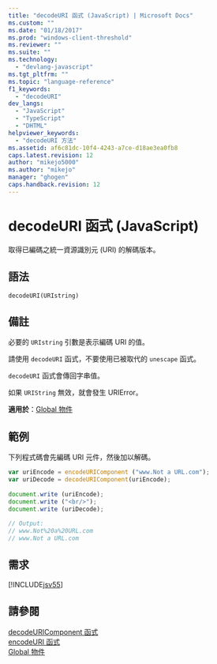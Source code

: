 ```yaml
---
title: "decodeURI 函式 (JavaScript) | Microsoft Docs"
ms.custom: ""
ms.date: "01/18/2017"
ms.prod: "windows-client-threshold"
ms.reviewer: ""
ms.suite: ""
ms.technology: 
  - "devlang-javascript"
ms.tgt_pltfrm: ""
ms.topic: "language-reference"
f1_keywords: 
  - "decodeURI"
dev_langs: 
  - "JavaScript"
  - "TypeScript"
  - "DHTML"
helpviewer_keywords: 
  - "decodeURI 方法"
ms.assetid: af6c81dc-10f4-4243-a7ce-d18ae3ea0fb8
caps.latest.revision: 12
author: "mikejo5000"
ms.author: "mikejo"
manager: "ghogen"
caps.handback.revision: 12
---
```

# decodeURI 函式 (JavaScript)
取得已編碼之統一資源識別元 \(URI\) 的解碼版本。  
  
## 語法  
  
```  
decodeURI(URIstring)  
```  
  
## 備註  
 必要的 `URIstring` 引數是表示編碼 URI 的值。  
  
 請使用 `decodeURI` 函式，不要使用已被取代的 `unescape` 函式。  
  
 `decodeURI` 函式會傳回字串值。  
  
 如果 `URIString` 無效，就會發生 URIError。  
  
 **適用於**：[Global 物件](../../javascript/reference/global-object-javascript.md)  
  
## 範例  
 下列程式碼會先編碼 URI 元件，然後加以解碼。  
  
```javascript  
var uriEncode = encodeURIComponent ("www.Not a URL.com");  
var uriDecode = decodeURIComponent(uriEncode);  
  
document.write (uriEncode);  
document.write ("<br/>");  
document.write (uriDecode);  
  
// Output:  
// www.Not%20a%20URL.com  
// www.Not a URL.com  
```  
  
## 需求  
 [!INCLUDE[jsv55](../../javascript/reference/includes/jsv55-md.md)]  
  
## 請參閱  
 [decodeURIComponent 函式](../../javascript/reference/decodeuricomponent-function-javascript.md)   
 [encodeURI 函式](../../javascript/reference/encodeuri-function-javascript.md)   
 [Global 物件](../../javascript/reference/global-object-javascript.md)